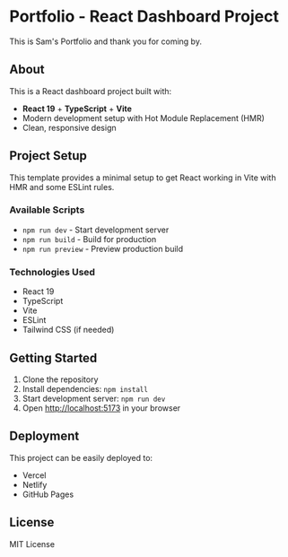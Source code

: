 # Portfolio - React Dashboard Project

This is Sam's Portfolio and thank you for coming by.

## About

This is a React dashboard project built with:
- **React 19** + **TypeScript** + **Vite**
- Modern development setup with Hot Module Replacement (HMR)
- Clean, responsive design

## Project Setup

This template provides a minimal setup to get React working in Vite with HMR and some ESLint rules.

### Available Scripts

- `npm run dev` - Start development server
- `npm run build` - Build for production
- `npm run preview` - Preview production build

### Technologies Used

- React 19
- TypeScript
- Vite
- ESLint
- Tailwind CSS (if needed)

## Getting Started

1. Clone the repository
2. Install dependencies: `npm install`
3. Start development server: `npm run dev`
4. Open [http://localhost:5173](http://localhost:5173) in your browser

## Deployment

This project can be easily deployed to:
- Vercel
- Netlify
- GitHub Pages

## License

MIT License
